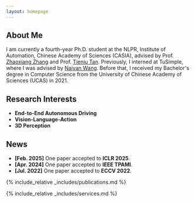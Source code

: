 ```yaml
---
layout: homepage
---
```


## About Me

I am currently a fourth-year Ph.D. student at the NLPR, Institute of Automation, Chinese Academy of Sciences (CASIA), advised by Prof. [Zhaoxiang Zhang](https://zhaoxiangzhang.net/) and Prof. [Tieniu Tan](https://scholar.google.com/citations?user=W-FGd_UAAAAJ&hl=en). Previously, I interned at TuSimple, where I was advised by [Naiyan Wang](https://winsty.net/). Before that, I received my Bachelor's degree in Computer Science from the University of Chinese Academy of Sciences (UCAS) in 2021.

## Research Interests

- **End-to-End Autonomous Driving**  
- **Vision-Language-Action**  
- **3D Perception**

## News

- **[Feb. 2025]** One paper accepted to **ICLR 2025**.  
- **[Apr. 2024]** One paper accepted to **IEEE TPAMI**.  
- **[Jul. 2022]** One paper accepted to **ECCV 2022**.

{% include_relative _includes/publications.md %}

{% include_relative _includes/services.md %}
